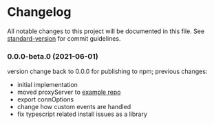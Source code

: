 # Changelog

All notable changes to this project will be documented in this file. See [standard-version](https://github.com/conventional-changelog/standard-version) for commit guidelines.

### 0.0.0-beta.0 (2021-06-01)

version change back to 0.0.0 for publishing to npm; previous changes:

- initial implementation
- moved proxyServer to [example repo](https://github.com/rob9315/mcproxy-example)
- export connOptions
- change how custom events are handled
- fix typescript related install issues as a library
